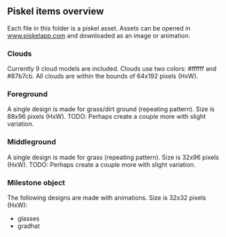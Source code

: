 ## Piskel items overview
Each file in this folder is a piskel asset. Assets can be opened in www.piskelapp.com and downloaded as an image or animation.

### Clouds
Currently 9 cloud models are included. Clouds use two colors: #ffffff and #87b7cb. All clouds are within the bounds of 64x192 pixels (HxW).

### Foreground
A single design is made for grass/dirt ground (repeating pattern). Size is 88x96 pixels (HxW). TODO: Perhaps create a couple more with slight variation.

### Middleground
A single design is made for grass (repeating pattern). Size is 32x96 pixels (HxW). TODO: Perhaps create a couple more with slight variation.

### Milestone object
The following designs are made with animations. Size is 32x32 pixels (HxW):
- glasses
- gradhat